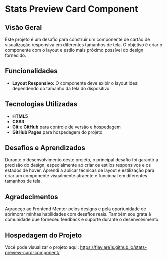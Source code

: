 # Stats Preview Card Component


## Visão Geral

Este projeto é um desafio para construir um componente de cartão de visualização responsiva em diferentes tamanhos de tela. O objetivo é criar o componente com o layout e estilo mais próximo possível do design fornecido.


## Funcionalidades

- **Layout Responsivo:** O componente deve exibir o layout ideal dependendo do tamanho da tela do dispositivo.


## Tecnologias Utilizadas

- **HTML5**
- **CSS3**
- **Git** e **GitHub** para controle de versão e hospedagem
- **GitHub Pages** para hospedagem do projeto

## Desafios e Aprendizados

Durante o desenvolvimento deste projeto, o principal desafio foi garantir a precisão do design, especialmente ao criar os estilos responsivos e os estados de hover. Aprendi a aplicar técnicas de layout e estilização para criar um componente visualmente atraente e funcional em diferentes tamanhos de tela.

## Agradecimentos

Agradeço ao Frontend Mentor pelos designs e pela oportunidade de aprimorar minhas habilidades com desafios reais. Também sou grata à comunidade que forneceu feedback e suporte durante o desenvolvimento.

## Hospedagem do Projeto

Você pode visualizar o projeto aqui: https://flaviare1s.github.io/stats-preview-card-component/
